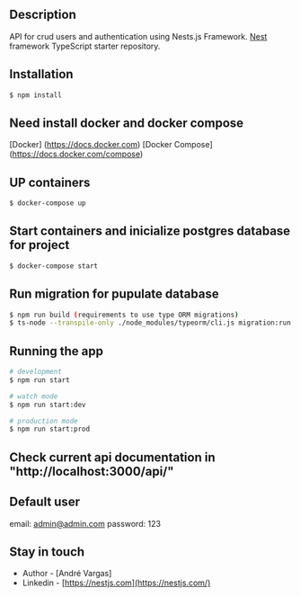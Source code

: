 ## Description

API for crud users and authentication using Nests.js Framework.
[Nest](https://github.com/nestjs/nest) framework TypeScript starter repository.

## Installation

```bash
$ npm install
```
## Need install docker and docker compose
[Docker] (https://docs.docker.com)
[Docker Compose] (https://docs.docker.com/compose)

## UP containers
```bash
$ docker-compose up
```

## Start containers and inicialize postgres database for project

```bash
$ docker-compose start
```

## Run migration for pupulate database

```bash
$ npm run build (requirements to use type ORM migrations)
$ ts-node --transpile-only ./node_modules/typeorm/cli.js migration:run

```

## Running the app

```bash
# development
$ npm run start

# watch mode
$ npm run start:dev

# production mode
$ npm run start:prod
```
## Check current api documentation in "http://localhost:3000/api/"

## Default user
email: admin@admin.com
password: 123

## Stay in touch

- Author - [André Vargas]
- Linkedin - [https://nestjs.com](https://nestjs.com/)